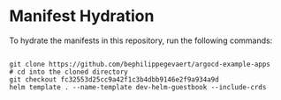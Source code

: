 
# Manifest Hydration

To hydrate the manifests in this repository, run the following commands:

```shell

git clone https://github.com/bephilippegevaert/argocd-example-apps
# cd into the cloned directory
git checkout fc32553d25cc9a42f1c3b4dbb9146e2f9a934a9d
helm template . --name-template dev-helm-guestbook --include-crds
```